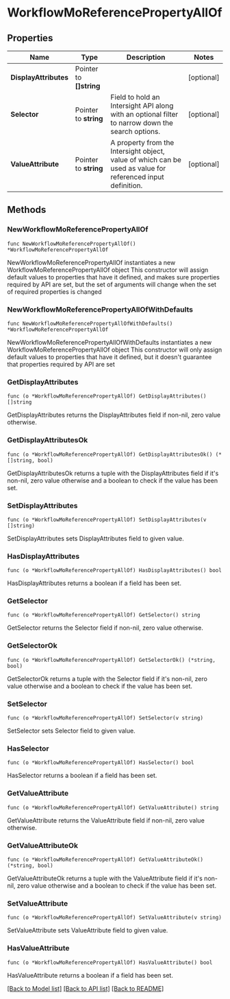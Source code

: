 # WorkflowMoReferencePropertyAllOf

## Properties

Name | Type | Description | Notes
------------ | ------------- | ------------- | -------------
**DisplayAttributes** | Pointer to **[]string** |  | [optional] 
**Selector** | Pointer to **string** | Field to hold an Intersight API along with an optional filter to narrow down the search options. | [optional] 
**ValueAttribute** | Pointer to **string** | A property from the Intersight object, value of which can be used as value for referenced input definition. | [optional] 

## Methods

### NewWorkflowMoReferencePropertyAllOf

`func NewWorkflowMoReferencePropertyAllOf() *WorkflowMoReferencePropertyAllOf`

NewWorkflowMoReferencePropertyAllOf instantiates a new WorkflowMoReferencePropertyAllOf object
This constructor will assign default values to properties that have it defined,
and makes sure properties required by API are set, but the set of arguments
will change when the set of required properties is changed

### NewWorkflowMoReferencePropertyAllOfWithDefaults

`func NewWorkflowMoReferencePropertyAllOfWithDefaults() *WorkflowMoReferencePropertyAllOf`

NewWorkflowMoReferencePropertyAllOfWithDefaults instantiates a new WorkflowMoReferencePropertyAllOf object
This constructor will only assign default values to properties that have it defined,
but it doesn't guarantee that properties required by API are set

### GetDisplayAttributes

`func (o *WorkflowMoReferencePropertyAllOf) GetDisplayAttributes() []string`

GetDisplayAttributes returns the DisplayAttributes field if non-nil, zero value otherwise.

### GetDisplayAttributesOk

`func (o *WorkflowMoReferencePropertyAllOf) GetDisplayAttributesOk() (*[]string, bool)`

GetDisplayAttributesOk returns a tuple with the DisplayAttributes field if it's non-nil, zero value otherwise
and a boolean to check if the value has been set.

### SetDisplayAttributes

`func (o *WorkflowMoReferencePropertyAllOf) SetDisplayAttributes(v []string)`

SetDisplayAttributes sets DisplayAttributes field to given value.

### HasDisplayAttributes

`func (o *WorkflowMoReferencePropertyAllOf) HasDisplayAttributes() bool`

HasDisplayAttributes returns a boolean if a field has been set.

### GetSelector

`func (o *WorkflowMoReferencePropertyAllOf) GetSelector() string`

GetSelector returns the Selector field if non-nil, zero value otherwise.

### GetSelectorOk

`func (o *WorkflowMoReferencePropertyAllOf) GetSelectorOk() (*string, bool)`

GetSelectorOk returns a tuple with the Selector field if it's non-nil, zero value otherwise
and a boolean to check if the value has been set.

### SetSelector

`func (o *WorkflowMoReferencePropertyAllOf) SetSelector(v string)`

SetSelector sets Selector field to given value.

### HasSelector

`func (o *WorkflowMoReferencePropertyAllOf) HasSelector() bool`

HasSelector returns a boolean if a field has been set.

### GetValueAttribute

`func (o *WorkflowMoReferencePropertyAllOf) GetValueAttribute() string`

GetValueAttribute returns the ValueAttribute field if non-nil, zero value otherwise.

### GetValueAttributeOk

`func (o *WorkflowMoReferencePropertyAllOf) GetValueAttributeOk() (*string, bool)`

GetValueAttributeOk returns a tuple with the ValueAttribute field if it's non-nil, zero value otherwise
and a boolean to check if the value has been set.

### SetValueAttribute

`func (o *WorkflowMoReferencePropertyAllOf) SetValueAttribute(v string)`

SetValueAttribute sets ValueAttribute field to given value.

### HasValueAttribute

`func (o *WorkflowMoReferencePropertyAllOf) HasValueAttribute() bool`

HasValueAttribute returns a boolean if a field has been set.


[[Back to Model list]](../README.md#documentation-for-models) [[Back to API list]](../README.md#documentation-for-api-endpoints) [[Back to README]](../README.md)


